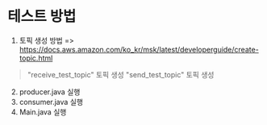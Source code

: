 # 테스트 방법
1. 토픽 생성 방법 => https://docs.aws.amazon.com/ko_kr/msk/latest/developerguide/create-topic.html
> "receive_test_topic" 토픽 생성
> "send_test_topic" 토픽 생성
2. producer.java 실행
3. consumer.java 실행
4. Main.java 실행
